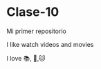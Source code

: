 # Clase-10

Mi primer repositorio

I like watch videos and movies

I love :books:, :hamburger:,:cat:


